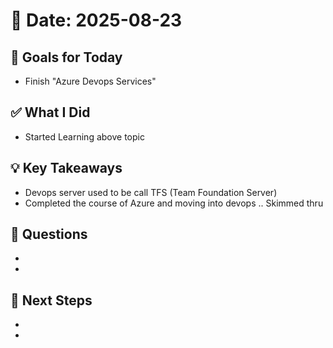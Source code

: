 # 📅 Date: 2025-08-23

## 🎯 Goals for Today

- Finish "Azure Devops Services"

## ✅ What I Did

- Started Learning above topic

## 💡 Key Takeaways

- Devops server used to be call TFS (Team Foundation Server)
- Completed the course of Azure and moving into devops .. Skimmed thru

## 🧠 Questions

-
-

## 📌 Next Steps

-
-
